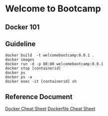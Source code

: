 # Welcome to Bootcamp
## Docker 101
## Guideline
```
docker build  -t welcomebootcamp:0.0.1 .
docker images
docker run -d -p 80:80 welcomebootcamp:0.0.1
docker stop [containerid]
docker ps
docker ps -a
docker exec -it [containerid] sh
```

## Reference Document
[Docker Cheat Sheet](https://www.docker.com/sites/default/files/d8/2019-09/docker-cheat-sheet.pdf)
[Dockerfile Cheat Sheet](https://kapeli.com/cheat_sheets/Dockerfile.docset/Contents/Resources/Documents/index)